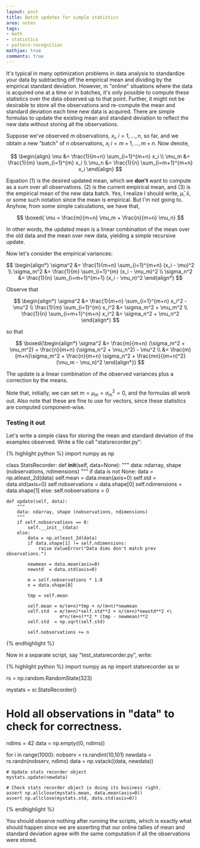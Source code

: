 ```yaml
---
layout: post
title: Batch updates for simple statistics
area: notes
tags:
- math
- statistics
- pattern-recognition
mathjax: true
comments: true
---
```


It's typical in many optimization problems in data analysis to standardize your data by subtracting off the empirical mean and dividing by the empirical standard deviation. However, in "online" situations where the data is acquired one at a time or in batches, it's only possible to compute these statistics over the data observed up to that point. Further, it might not be desirable to store all the observations and re-compute the mean and standard deviation each time new data is acquired. There are simple formulas to update the existing mean and standard deviation to reflect the new data without storing all the observations.

Suppose we've observed $m$ observations, $x_i, \; i=1,\ldots,n$, so far, and we obtain a new "batch" of $n$ observations, $x_i \; i=m+1, \ldots, m+n$. Now denote,

$$
\begin{align}
    \mu   &= \frac{1}{m+n} \sum_{i=1}^{m+n} x_i \\
    \mu_m &= \frac{1}{m} \sum_{i=1}^{m} x_i \\
    \mu_n &= \frac{1}{n} \sum_{i=m+1}^{m+n} x_i
\end{align}
$$

Equation (1) is the desired updated mean, which we **don't** want to compute as a sum over all observations. (2) is the current empirical mean, and (3) is the empirical mean of the new data batch. Yes, I realize I should write, $\hat{\mu}$, $\bar{x}$, or some such notation since the mean is empirical. But I'm not going to. Anyhow, from some simple calculations, we have that,

$$
\boxed{ \mu = \frac{m}{m+n} \mu_m + \frac{n}{m+n} \mu_n}
$$

In other words, the updated mean is a linear combination of the mean over the old data and the mean over new data, yielding a simple recursive update.

Now let's consider the empirical variances:

$$
\begin{align*}
    \sigma^2   &= \frac{1}{m+n} \sum_{i=1}^{m+n} (x_i - \mu)^2 \\
    \sigma_m^2 &= \frac{1}{m} \sum_{i=1}^{m} (x_i - \mu_m)^2 \\
    \sigma_n^2 &= \frac{1}{n} \sum_{i=m+1}^{m+1} (x_i - \mu_n)^2
\end{align*}
$$

Observe that

$$
\begin{align*}
    \sigma^2 &= \frac{1}{m+n} \sum_{i=1}^{m+n} x_i^2 - \mu^2 \\
    \frac{1}{m} \sum_{i=1}^{m} x_i^2 &= \sigma_m^2 + \mu_m^2 \\
    \frac{1}{n} \sum_{i=m+1}^{m+n} x_i^2 &= \sigma_n^2 + \mu_n^2
\end{align*}
$$

so that

$$
\boxed{\begin{align*}
\sigma^2 &= \frac{m}{m+n} (\sigma_m^2 + \mu_m^2) + \frac{n}{m+n} (\sigma_n^2 + \mu_n^2) - \mu^2 \\
         &= \frac{m}{m+n}\sigma_m^2 + \frac{n}{m+n} \sigma_n^2 + \frac{mn}{(m+n)^2} (\mu_m - \mu_n)^2
\end{align*}}
$$

The update is a linear combination of the observed variances plus a correction by the means.

Note that, initially, we can set $m = \mu_m = \sigma_m^2 = 0$, and the formulas all work out. Also note that these are fine to use for vectors, since these statistics are computed component-wise.

### Testing it out

Let's write a simple class for storing the mean and standard deviation of the examples observed. Write a file call "statsrecorder.py":

{% highlight python %}
import numpy as np

class StatsRecorder:
    def __init__(self, data=None):
        """
        data: ndarray, shape (nobservations, ndimensions)
        """
        if data is not None:
            data = np.atleast_2d(data)
            self.mean = data.mean(axis=0)
            self.std  = data.std(axis=0)
            self.nobservations = data.shape[0]
            self.ndimensions   = data.shape[1]
        else:
            self.nobservations = 0

    def update(self, data):
        """
        data: ndarray, shape (nobservations, ndimensions)
        """
        if self.nobservations == 0:
            self.__init__(data)
        else:
            data = np.atleast_2d(data)
            if data.shape[1] != self.ndimensions:
                raise ValueError("Data dims don't match prev observations.")

            newmean = data.mean(axis=0)
            newstd  = data.std(axis=0)

            m = self.nobservations * 1.0
            n = data.shape[0]

            tmp = self.mean

            self.mean = m/(m+n)*tmp + n/(m+n)*newmean
            self.std  = m/(m+n)*self.std**2 + n/(m+n)*newstd**2 +\
                        m*n/(m+n)**2 * (tmp - newmean)**2
            self.std  = np.sqrt(self.std)

            self.nobservations += n
{% endhighlight %}

Now in a separate script, say "test_statsrecorder.py", write:

{% highlight python %}
import numpy as np
import statsrecorder as sr

rs = np.random.RandomState(323)

mystats = sr.StatsRecorder()

# Hold all observations in "data" to check for correctness.
ndims = 42
data = np.empty((0, ndims))

for i in range(1000):
    nobserv = rs.randint(10,101)
    newdata = rs.randn(nobserv, ndims)
    data = np.vstack((data, newdata))

    # Update stats recorder object
    mystats.update(newdata)

    # Check stats recorder object is doing its business right.
    assert np.allclose(mystats.mean, data.mean(axis=0))
    assert np.allclose(mystats.std, data.std(axis=0))

{% endhighlight %}

You should observe nothing after running the scripts, which is exactly what should happen since we are asserting that our online tallies of mean and standard deviation agree with the same computation if all the observations were stored.
